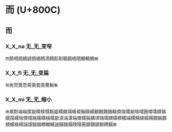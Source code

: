 # 而 (U+800C) 

## 而

### X_X_na 无_无_变窄
`而`鸸㖇㧫䎟䛔侕峏栭洏粫耏耐聏胹袻陑鮞輀鲕`鴯`

### X_X_fl 无_无_变扁
`荋`耑䎡䓴恧斋篅耍耎薷髵`䰑`

### X_X_mi 无_无_缩小
`㾍`㐡㓴㙐㟨㨎㪜㬉㮕㹘㼲㼷㽭㿵䇕䎠䙇䝎䞂䞕䫱䰭䰰䳪䵎偄偳儒剬喘嚅圌堧壖媆媏嬬孺嶿惴愞懦揣擩曘椯檽歂渜湍濡煓煗燸猯獳瑌瑞瓀碝礝稬穤端糥糯緛繻羺腝腨臑蝡蠕褍襦諯譳貒踹輭輲轜遄醹鍴鑐陾隭需顓顬颛颥餪鱬`䨲`